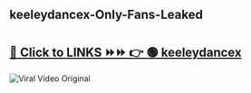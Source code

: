 
 ## keeleydancex-Only-Fans-Leaked

# <h2><a href="https://clipsfans.com/keeleydancex&ref=git">🔗 Click to LINKS ⏩⏩ 👉 🟢 keeleydancex </a></h2>

<a href="https://clipsfans.com/keeleydancex&ref=git" rel="nofollow" data-target="animated-image.originalLink"><img src="https://i.ibb.co.com/xMMVF88/686577567.gif" alt="Viral Video Original" style="max-width: 100%; display: inline-block;" data-target="animated-image.originalImage"></a>
